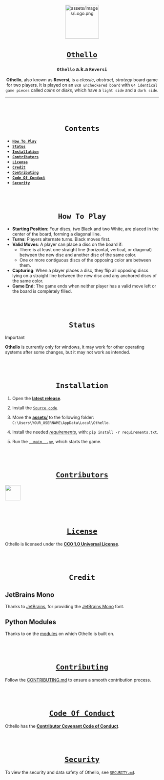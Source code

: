 <div align="center">

[<img src="https://github.com/a-tesseract/Othello/blob/main/assets/icons/Logo.png" alt="assets/images/Logo.png" width=110>](https://github.com/a-tesseract/Othello "Othello on GitHub")

# [**`Othello`**](https://github.com/a-tesseract/Othello "Othello on GitHub")

### **`Othello` a.k.a `Reversi`**
**Othello**, also known as **Reversi**, is a _classic_, _abstract_, _strategy_ board game for two players.
It is played on an `8x8 uncheckered board` with `64 identical game pieces` called _coins_ or _disks_, which have a `light side` and a `dark side`.

---

<br><br>

# **`Contents`**
</div>

* [**`How To Play`**](https://github.com/a-tesseract/Othello?tab=readme-ov-file#how-to-play)
* [**`Status`**](https://github.com/a-tesseract/Othello?tab=readme-ov-file#status)
* [**`Installation`**](https://github.com/a-tesseract/Othello?tab=readme-ov-file#installation)
* [**`Contributors`**](https://github.com/a-tesseract/Othello?tab=readme-ov-file#contributors)
* [**`License`**](https://github.com/a-tesseract/Othello?tab=readme-ov-file#license)
* [**`Credit`**](https://github.com/a-tesseract/Othello?tab=readme-ov-file#credit)
* [**`Contributing`**](https://github.com/a-tesseract/Othello?tab=readme-ov-file#contributing)
* [**`Code Of Conduct`**](https://github.com/a-tesseract/Othello?tab=readme-ov-file#code-of-conduct)
* [**`Security`**](https://github.com/a-tesseract/Othello?tab=readme-ov-file#security)

<br><br>
<div align="center">

# **`How To Play`**

</div>

- **Starting Position**: Four discs, two Black and two White, are placed in the center of the board, forming a diagonal line.
- **Turns**: Players alternate turns. Black moves first.
- **Valid Moves**: A player can place a disc on the board if:
  - There is at least one straight line (horizontal, vertical, or diagonal) between the new disc and another disc of the same color.
  - One or more contiguous discs of the opposing color are between them.
- **Capturing**: When a player places a disc, they flip all opposing discs lying on a straight line between the new disc and any anchored discs of the same color.
- **Game End**: The game ends when neither player has a valid move left or the board is completely filled.

<br><br>
<div align="center">

# **`Status`**
</div>

> [!IMPORTANT]
> **Othello** is currently only for windows, it may work for other operating systems after some changes, but it may not work as intended.

<br><br>
<div align="center">

# **`Installation`**

</div>

1. Open the [**latest release**](https://github.com/a-tesseract/Othello/releases/tag/v1.0.0 "v1.0.0").

2. Install the [`Source code`](https://github.com/a-tesseract/Othello/archive/refs/tags/v1.0.0.zip "Source Code installation"). 

3. Move the [**assets/**](https://github.com/a-tesseract/Othello/tree/v1.0.0/assets) to the following folder: 
`C:\Users\YOUR_USERNAME\AppData\Local\Othello`.

4. Install the needed [*requirements*](https://github.com/a-tesseract/Othello/blob/v1.0.0/requirements.txt "requirements.txt"), with: `pip install -r requirements.txt`.

5. Run the [`__main__.py`](https://github.com/a-tesseract/Othello/blob/v1.0.0/__main__.py "__main__.py"), which starts the game.

<br><br>
<div align="center">

# [**`Contributors`**](https://github.com/a-tesseract/Othello/graphs/contributors "Othello Contributors")

</div>

<a href="https://github.com/a-tesseract/Othello/graphs/contributors">
  <img src="https://contrib.rocks/image?repo=a-tesseract/Othello" height=50>
</a>

<br><br>
<div align="center">

# [**`License`**](https://creativecommons.org/publicdomain/zero/1.0/legalcode.en "CC0 1.0 Universal Website")

</div>

Othello is licensed under the [**CC0 1.0 Universal License**](https://github.com/a-tesseract/Othello/blob/main/LICENSE.md "License for Othello").

<br><br>
<div align="center">

# **`Credit`**

</div>

## JetBrains Mono
Thanks to [JetBrains](https://github.com/JetBrains "JetBrains on GitHub"), for providing the [JetBrains Mono](https://github.com/JetBrains/JetBrainsMono) font.

## Python Modules
Thanks to on the [modules](https://github.com/a-tesseract/Othello/blob/v1.0.0/requirements.txt) on which Othello is built on.

<br><br>
<div align="center">

# [**`Contributing`**](https://github.com/a-tesseract/Othello/blob/main/.github/CONTRIBUTING.md "Contributing on Othello")

</div>

Follow the [CONTRIBUTING.md](https://github.com/a-tesseract/Othello/blob/main/.github/CONTRIBUTING.md "Contributing for Othello") to ensure a smooth contribution process.

<br><br>
<div align="center">

# [**`Code Of Conduct`**](https://www.contributor-covenant.org/ "Contributor Covenant Website")

</div>

Othello has the [**Contributor Covenant Code of Conduct**](https://github.com/a-tesseract/Othello/blob/main/.github/CODE_OF_CONDUCT.md "Code Of Conduct for Othello").

<br><br>
<div align="center">

# [**`Security`**](https://github.com/a-tesseract/Othello/blob/main/.github/SECURITY.md "Security on Othello")

</div>

To view the security and data safety of Othello, see [`SECURITY.md`](https://github.com/a-tesseract/Othello/blob/main/.github/SECURITY.md "Security on Othello").